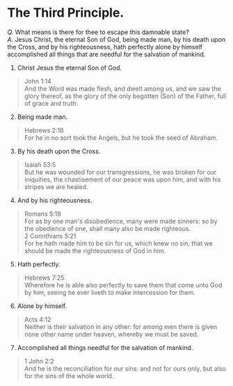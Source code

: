 # The Third Principle.

*Q.* What means is there for thee to escape this damnable state?  
*A.* Jesus Christ, the eternal Son of God, being made man, by his death upon the Cross, and by his righteousness, hath perfectly alone by himself accomplished all things that are needful for the salvation of mankind.

1. Christ Jesus the eternal Son of God.
  > John 1:14  
  > And the Word was made flesh, and dwelt among us, and we saw the glory thereof, as the glory of the only begotten (Son) of the Father, full of grace and truth.
2. Being made man.
  > Hebrews 2:16  
  > For he in no sort took the Angels, but he took the seed of Abraham.
3. By his death upon the Cross.
  > Isaiah 53:5  
  > But he was wounded for our transgressions, he was broken for our iniquities, the chastisement of our peace was upon him, and with his stripes we are healed.
4. And by his righteousness.
  > Romans 5:19  
  > For as by one man's disobedience, many were made sinners: so by the obedience of one, shall many also be made righteous.  
  > 2 Corinthians 5:21  
  > For he hath made him to be sin for us, which knew no sin, that we should be made the righteousness of God in him.
5. Hath perfectly.
  > Hebrews 7:25  
  > Wherefore he is able also perfectly to save them that come unto God by him, seeing he ever liveth to make intercession for them.
6. Alone by himself.
  > Acts 4:12  
  > Neither is their salvation in any other: for among men there is given none other name under heaven, whereby we must be saved.
7. Accomplished all things needful for the salvation of mankind.
  > 1 John 2:2  
  > And he is the reconciliation for our sins: and not for ours only, but also for the sins of the whole world.